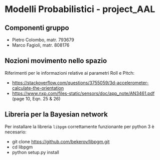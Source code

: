 # Modelli Probabilistici - project_AAL

## Componenti gruppo

* Pietro Colombo, matr. 793679
* Marco Fagioli, matr. 808176

## Nozioni movimento nello spazio

Riferimenti per le informazioni relative ai parametri Roll e Pitch:

* https://stackoverflow.com/questions/3755059/3d-accelerometer-calculate-the-orientation
* https://www.nxp.com/files-static/sensors/doc/app_note/AN3461.pdf (page 10, Eqn. 25 & 26)

## Libreria per la Bayesian network

Per installare la libreria `libpgm` correttamente funzionante per python 3 è necesario:
* git clone https://github.com/bekerov/libpgm.git
* cd libpgm
* python setup.py install

